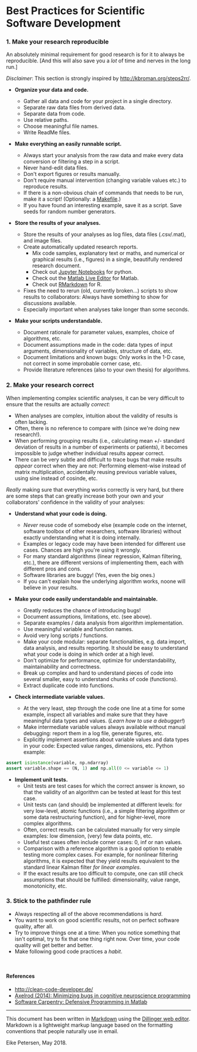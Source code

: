 # Best Practices for Scientific Software Development

### 1. Make your research reproducible
An absolutely minimal requirement for good research is for it to always be reproducible. [And this will also save you a *lot* of time and nerves in the long run.]

*Disclaimer*: This section is strongly inspired by http://kbroman.org/steps2rr/.

* **Organize your data and code.**
    * Gather all data and code for your project in a single directory.
    * Separate raw data files from derived data.
    * Separate data from code.
    * Use relative paths.
    * Choose meaningful file names.
    * Write ReadMe files.


* **Make everything an easily runnable script.**
    * Always start your analysis from the raw data and make every data conversion or filtering a step in a script.
    * Never hand-edit data files.
    * Don't export figures or results manually.
    * Don't require manual intervention (changing variable values etc.) to reproduce results.
    * If there is a non-obvious chain of commands that needs to be run, make it a script! (Optionally: a [Makefile](http://kbroman.org/steps2rr/pages/automate.html).)
    * If you have found an interesting example, save it as a script. Save seeds for random number generators.


* **Store the results of your analyses.**
    * Store the results of your analyses as log files, data files (.csv/.mat), and image files.
    * Create automatically updated research reports.
        * Mix code samples, explanatory text or maths, and numerical or graphical results (i.e., figures) in a single, beautifully rendered research document.
        * Check out [Jupyter Notebooks](http://jupyter.org/) for python.
        * Check out the [Matlab Live Editor](https://de.mathworks.com/products/matlab/live-editor.html) for Matlab.
        * Check out [RMarkdown](https://rmarkdown.rstudio.com/index.html) for R.
    * Fixes the need to rerun (old, currently broken...) scripts to show results to collaborators: Always have something to show for discussions available.
    * Especially important when analyses take longer than some seconds.


* **Make your scripts understandable.**
    * Document rationale for parameter values, examples, choice of algorithms, etc.
    * Document assumptions made in the code: data types of input arguments, dimensionality of variables, structure of data, etc.
    * Document limitations and known bugs: Only works in the 1-D case, not correct in some improbable corner case, etc.
    * Provide literature references (also to your own thesis) for algorithms.

### 2. Make your research correct
When implementing complex scientific analyses, it can be very difficult to ensure that the results are actually *correct*: 
 * When analyses are complex, intuition about the validity of results is often lacking.
 * Often, there is no reference to compare with (since we're doing new research!).
 * When performing grouping results (i.e., calculating mean +/- standard deviation of results in a number of experiments or patients), it becomes impossible to judge whether individual results appear correct.
 * There can be very subtle and difficult to trace bugs that make results *appear* correct when they are not: Performing element-wise instead of matrix multiplication, accidentally reusing previous variable values, using sine instead of cosinde, etc.

*Really* making sure that everything works correctly is very hard, but there are some steps that can greatly increase both your own and your collaborators' confidence in the validity of your analyses:
 * **Understand what your code is doing.**
   * *Never* reuse code of somebody else (example code on the internet, software toolbox of other researchers, software libraries) without exactly understanding what it is doing internally.
   * Examples or legacy code may have been intended for different use cases. Chances are high you're using it wrongly.
   * For many standard algorithms (linear regression, Kalman filtering, etc.), there are different versions of implementing them, each with different pros and cons.
   * Software libraries are buggy! (Yes, even the big ones.)
   * If you can't explain how the underlying algorithm works, noone will believe in your results.


 * **Make your code easily understandable and maintainable.**
   * Greatly reduces the chance of introducing bugs!
   * Document assumptions, limitations, etc. (see above).
   * Separate examples / data analysis from algorithm implementation.
   * Use meaningful variable and function names.
   * Avoid very long scripts / functions.
   * Make your code modular: separate functionalities, e.g. data import, data analysis, and results reporting. It should be easy to understand what your code is doing in which order at a high level.
   * Don't optimize for performance, optimize for understandability, maintainability and correctness.
   * Break up complex and hard to understand pieces of code into several smaller, easy to understand chunks of code (functions).
   * Extract duplicate code into functions.


 * **Check intermediate variable values.**
   * At the very least, step through the code one line at a time for some example, inspect all variables and make sure that they have meaningful data types and values. (*Learn how to use a debugger!*)
   * Make intermediate variable values always available without manual debugging: report them in a log file, generate figures, etc.
   * Explicitly implement assertions about variable values and data types in your code: Expected value ranges, dimensions, etc. Python example:
```python
assert isinstance(variable, np.ndarray)
assert variable.shape == (N, 1) and np.all(0 <= variable <= 1)
```


* **Implement unit tests.**
  * Unit tests are test cases for which the correct answer is *known*, so that the validity of an algorithm can be tested at least for this test case.
  * Unit tests can (and should) be implemented at different levels: for very low-level, atomic functions (i.e., a simple filtering algorithm or some data restructuring function), and for higher-level, more complex algorithms.
  * Often, correct results can be calculated manually for very simple examples: low dimension, (very) few data points, etc.
  * Useful test cases often include corner cases: 0, inf or nan values.
  * Comparison with a reference algorithm is a good option to enable testing more complex cases. For example, for nonlinear filtering algorithms, it is expected that they yield results equivalent to the standard linear Kalman filter *for linear examples*.
  * If the exact results are too difficult to compute, one can still check assumptions that should be fulfilled: dimensionality, value range, monotonicity, etc.


### 3. Stick to the pathfinder rule ###
 * Always respecting all of the above recommendations is *hard*.
 * You want to work on good scientific results, not on perfect software quality, after all.
 * Try to improve things one at a time: When you notice something that isn't optimal, try to fix that one thing right now. Over time, your code quality will get better and better.
 * Make following good code practices a *habit*.

&nbsp; 
#### References ####
 * http://clean-code-developer.de/
 * [Axelrod (2014): Minimizing bugs in cognitive neuroscience programming](https://www.ncbi.nlm.nih.gov/pmc/articles/PMC4269119/)
 * [Software Carpentry: Defensive Programming in Matlab](http://swcarpentry.github.io/matlab-novice-inflammation/06-defensive/)
&nbsp; 
&nbsp; 
---
This document has been written in [Markdown][df1] using the [Dillinger web editor](https://dillinger.io). Markdown is a lightweight markup language based on the formatting conventions that people naturally use in email.

Eike Petersen, May 2018.

   [df1]: <http://daringfireball.net/projects/markdown/>
